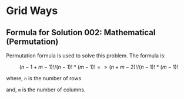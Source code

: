 # Grid Ways

## Formula for Solution 002: Mathematical (Permutation)

Permutation formula is used to solve this problem. The formula is:

```math
(n - 1 + m - 1)! / (n - 1)! * (m - 1)!
=> (n + m - 2)! / (n - 1)! * (m - 1)!
```

where, `n` is the number of rows

and, `m` is the number of columns.
